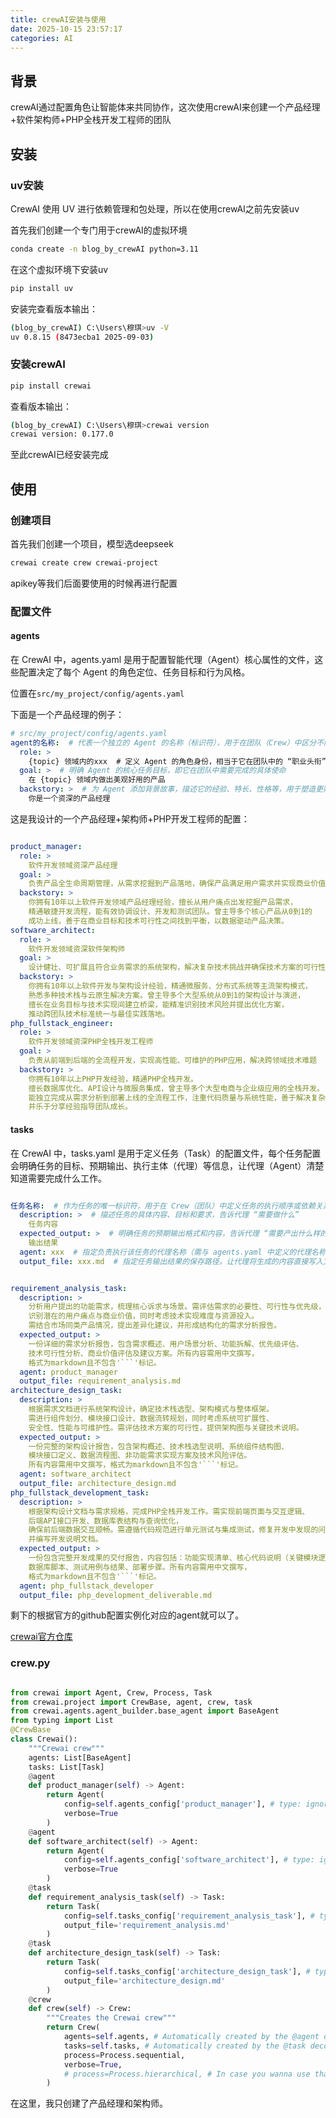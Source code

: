 ```yaml
---
title: crewAI安装与使用
date: 2025-10-15 23:57:17
categories: AI
---
```

## 背景

crewAI通过配置角色让智能体来共同协作，这次使用crewAI来创建一个产品经理+软件架构师+PHP全栈开发工程师的团队

## 安装

### uv安装

CrewAI 使用 UV 进行依赖管理和包处理，所以在使用crewAI之前先安装uv

<!-- more -->

首先我们创建一个专门用于crewAI的虚拟环境

```bash
conda create -n blog_by_crewAI python=3.11
```

在这个虚拟环境下安装uv

```bash
pip install uv
```

安装完查看版本输出：

```bash
(blog_by_crewAI) C:\Users\穆琪>uv -V
uv 0.8.15 (8473ecba1 2025-09-03)
```

### 安装crewAI

```bash
pip install crewai
```

查看版本输出：

```bash
(blog_by_crewAI) C:\Users\穆琪>crewai version
crewai version: 0.177.0
```

至此crewAI已经安装完成

## 使用

### 创建项目

首先我们创建一个项目，模型选deepseek

```bash
crewai create crew crewai-project
```

apikey等我们后面要使用的时候再进行配置

### 配置文件

#### agents

在 CrewAI 中，agents.yaml 是用于配置智能代理（Agent）核心属性的文件，这些配置决定了每个 Agent 的角色定位、任务目标和行为风格。

位置在`src/my_project/config/agents.yaml`

下面是一个产品经理的例子：

```yaml
# src/my_project/config/agents.yaml
agent的名称:  # 代表一个独立的 Agent 的名称（标识符），用于在团队（Crew）中区分不同的 Agent
  role: >
    {topic} 领域内的xxx  # 定义 Agent 的角色身份，相当于它在团队中的 “职业头衔”，决定了它的专业领域和行为基调，角色会影响 Agent 的思考方式和输出风格。比如 软件开发领域内的资深产品经理
  goal: >  # 明确 Agent 的核心任务目标，即它在团队中需要完成的具体使命
    在 {topic} 领域内做出美观好用的产品
  backstory: >  # 为 Agent 添加背景故事，描述它的经验、特长、性格等，用于塑造更贴合角色的 “行为个性”。
    你是一个资深的产品经理
```

这是我设计的一个产品经理+架构师+PHP开发工程师的配置：

```yaml

product_manager:
  role: >
    软件开发领域资深产品经理
  goal: >
    负责产品全生命周期管理，从需求挖掘到产品落地，确保产品满足用户需求并实现商业价值
  backstory: >
    你拥有10年以上软件开发领域产品经理经验，擅长从用户痛点出发挖掘产品需求，
    精通敏捷开发流程，能有效协调设计、开发和测试团队。曾主导多个核心产品从0到1的
    成功上线，善于在商业目标和技术可行性之间找到平衡，以数据驱动产品决策。
software_architect:
  role: >
    软件开发领域资深软件架构师
  goal: >
    设计健壮、可扩展且符合业务需求的系统架构，解决复杂技术挑战并确保技术方案的可行性
  backstory: >
    你拥有10年以上软件开发与架构设计经验，精通微服务、分布式系统等主流架构模式，
    熟悉多种技术栈与云原生解决方案。曾主导多个大型系统从0到1的架构设计与演进，
    擅长在业务目标与技术实现间建立桥梁，能精准识别技术风险并提出优化方案，
    推动跨团队技术标准统一与最佳实践落地。
php_fullstack_engineer:
  role: >
    软件开发领域资深PHP全栈开发工程师
  goal: >
    负责从前端到后端的全流程开发，实现高性能、可维护的PHP应用，解决跨领域技术难题
  backstory: >
    你拥有10年以上PHP开发经验，精通PHP全栈开发。
    擅长数据库优化、API设计与微服务集成，曾主导多个大型电商与企业级应用的全栈开发。
    能独立完成从需求分析到部署上线的全流程工作，注重代码质量与系统性能，善于解决复杂业务场景下的技术挑战，
    并乐于分享经验指导团队成长。
```

#### tasks


在 CrewAI 中，tasks.yaml 是用于定义任务（Task）的配置文件，每个任务配置会明确任务的目标、预期输出、执行主体（代理）等信息，让代理（Agent）清楚知道需要完成什么工作。

```yaml

任务名称:  # 作为任务的唯一标识符，用于在 Crew（团队）中定义任务的执行顺序或依赖关系
  description: >  # 描述任务的具体内容、目标和要求，告诉代理 “需要做什么”
    任务内容
  expected_output: >  # 明确任务的预期输出格式和内容，告诉代理 “需要产出什么样的结果”
    输出结果
  agent: xxx  # 指定负责执行该任务的代理名称（需与 agents.yaml 中定义的代理名称对应），即 “谁来执行这个任务”
  output_file: xxx.md  # 指定任务输出结果的保存路径，让代理将生成的内容直接写入文件
```

```yaml

requirement_analysis_task:
  description: >
    分析用户提出的功能需求，梳理核心诉求与场景。需评估需求的必要性、可行性与优先级，
    识别潜在的用户痛点与商业价值，同时考虑技术实现难度与资源投入。
    需结合市场同类产品情况，提出差异化建议，并形成结构化的需求分析报告。
  expected_output: >
    一份详细的需求分析报告，包含需求概述、用户场景分析、功能拆解、优先级评估、
    技术可行性分析、商业价值评估及建议方案。所有内容需用中文撰写，
    格式为markdown且不包含'```'标记。
  agent: product_manager
  output_file: requirement_analysis.md
architecture_design_task:
  description: >
    根据需求文档进行系统架构设计，确定技术栈选型、架构模式与整体框架。
    需进行组件划分、模块接口设计、数据流转规划，同时考虑系统可扩展性、
    安全性、性能与可维护性。需评估技术方案的可行性，提供架构图与关键技术说明。
  expected_output: >
    一份完整的架构设计报告，包含架构概述、技术栈选型说明、系统组件结构图、
    模块接口定义、数据流程图、非功能需求实现方案及技术风险评估。
    所有内容需用中文撰写，格式为markdown且不包含'```'标记。
  agent: software_architect
  output_file: architecture_design.md
php_fullstack_development_task:
  description: >
    根据架构设计文档与需求规格，完成PHP全栈开发工作。需实现前端页面与交互逻辑、
    后端API接口开发、数据库表结构与查询优化，
    确保前后端数据交互顺畅。需遵循代码规范进行单元测试与集成测试，修复开发中发现的问题，
    并编写开发说明文档。
  expected_output: >
    一份包含完整开发成果的交付报告，内容包括：功能实现清单、核心代码说明（关键模块逻辑）、
    数据库脚本、测试用例与结果、部署步骤。所有内容需用中文撰写，
    格式为markdown且不包含'```'标记。
  agent: php_fullstack_developer
  output_file: php_development_deliverable.md
```

剩下的根据官方的github配置实例化对应的agent就可以了。

[crewai官方仓库](href="https://github.com/crewAIInc/crewAI")

### crew.py

```python

from crewai import Agent, Crew, Process, Task
from crewai.project import CrewBase, agent, crew, task
from crewai.agents.agent_builder.base_agent import BaseAgent
from typing import List
@CrewBase
class Crewai():
    """Crewai crew"""
    agents: List[BaseAgent]
    tasks: List[Task]
    @agent
    def product_manager(self) -> Agent:
        return Agent(
            config=self.agents_config['product_manager'], # type: ignore[index]
            verbose=True
        )
    @agent
    def software_architect(self) -> Agent:
        return Agent(
            config=self.agents_config['software_architect'], # type: ignore[index]
            verbose=True
        )
    @task
    def requirement_analysis_task(self) -> Task:
        return Task(
            config=self.tasks_config['requirement_analysis_task'], # type: ignore[index]
            output_file='requirement_analysis.md'
        )
    @task
    def architecture_design_task(self) -> Task:
        return Task(
            config=self.tasks_config['architecture_design_task'], # type: ignore[index]
            output_file='architecture_design.md'
        )
    @crew
    def crew(self) -> Crew:
        """Creates the Crewai crew"""
        return Crew(
            agents=self.agents, # Automatically created by the @agent decorator
            tasks=self.tasks, # Automatically created by the @task decorator
            process=Process.sequential,
            verbose=True,
            # process=Process.hierarchical, # In case you wanna use that instead https://docs.crewai.com/how-to/Hierarchical/
        )
```

在这里，我只创建了产品经理和架构师。